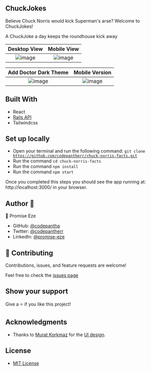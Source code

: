 ## ChuckJokes

Believe Chuck Norris would kick Superman's arse? Welcome to ChuckJokes!

A ChuckJoke a day keeps the roundhouse kick away

Desktop View | Mobile View
:------:|:-----:
![image](https://user-images.githubusercontent.com/46839548/162593740-a9fb2e5b-4e36-4fbc-9c2a-f221e43997d1.png) | ![image](https://user-images.githubusercontent.com/46839548/162593813-5fb3bee1-8146-4936-80db-56e004fda815.png)

Add Doctor Dark Theme | Mobile Version
:------:|:-----:
![image](https://user-images.githubusercontent.com/46839548/162593854-8010d6d8-9b56-49bc-9bb7-1779058ae89e.png) | ![image](https://user-images.githubusercontent.com/46839548/162593932-cc0cb090-b315-4b04-aed9-b8e7b6620d16.png)

## Built With

- React
- [Rails API]('http://codepantha/chuck-norris-facts')
- Tailwindcss

## Set up locally

- Open your terminal and run the following command: <code>git clone https://github.com/codepantherr/chuck-norris-facts.git</code>
- Run the command <code>cd chuck-norris-facts</code>
- Run the command <code>npm install</code>
- Run the command <code>npm start</code>

Once you completed this steps you should see the app running at: http://localhost:3000/ in your browser.

## Author 👤

👤 Promise Eze

- GitHub: [@codepantha](https://github.com/codepantha)<br>
- Twitter: [@codepantherr](https://twitter.com/codepantha)<br>
- LinkedIn: [@promise-eze](https://www.linkedin.com/in/promise-eze/)<br>

## 🤝 Contributing

Contributions, issues, and feature requests are welcome!

Feel free to check the [issues page](https://github.com/AlexRS90/space-travelers/issues)

## Show your support

Give a ⭐️ if you like this project!

## Acknowledgments

- Thanks to [Murat Korkmaz](https://www.behance.net/muratk) for the [UI design](https://www.behance.net/gallery/26425031/Vespa-Responsive-Redesign).

## License

- [MIT License](./LICENSE)
